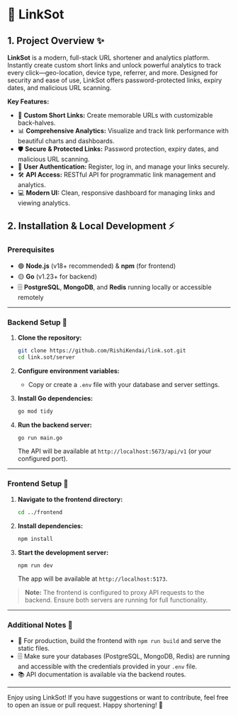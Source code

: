 # 🚀 LinkSot

## 1. Project Overview ✨

**LinkSot** is a modern, full-stack URL shortener and analytics platform. Instantly create custom short links and unlock powerful analytics to track every click—geo-location, device type, referrer, and more. Designed for security and ease of use, LinkSot offers password-protected links, expiry dates, and malicious URL scanning.

**Key Features:**
- 🔗 **Custom Short Links:** Create memorable URLs with customizable back-halves.
- 📊 **Comprehensive Analytics:** Visualize and track link performance with beautiful charts and dashboards.
- 🛡️ **Secure & Protected Links:** Password protection, expiry dates, and malicious URL scanning.
- 👤 **User Authentication:** Register, log in, and manage your links securely.
- 🛠️ **API Access:** RESTful API for programmatic link management and analytics.
- 💻 **Modern UI:** Clean, responsive dashboard for managing links and viewing analytics.

## 2. Installation & Local Development ⚡

### Prerequisites

- 🟢 **Node.js** (v18+ recommended) & **npm** (for frontend)
- 🟡 **Go** (v1.23+ for backend)
- 🗄️ **PostgreSQL**, **MongoDB**, and **Redis** running locally or accessible remotely

---

### Backend Setup 🧩

1. **Clone the repository:**
   ```sh
   git clone https://github.com/RishiKendai/link.sot.git
   cd link.sot/server
   ```

2. **Configure environment variables:**
   - Copy or create a `.env` file with your database and server settings.

3. **Install Go dependencies:**
   ```sh
   go mod tidy
   ```

4. **Run the backend server:**
   ```sh
   go run main.go
   ```
   The API will be available at `http://localhost:5673/api/v1` (or your configured port).

---

### Frontend Setup 🎨

1. **Navigate to the frontend directory:**
   ```sh
   cd ../frontend
   ```

2. **Install dependencies:**
   ```sh
   npm install
   ```

3. **Start the development server:**
   ```sh
   npm run dev
   ```
   The app will be available at `http://localhost:5173`.

> **Note:** The frontend is configured to proxy API requests to the backend. Ensure both servers are running for full functionality.

---

### Additional Notes 📝

- 🚀 For production, build the frontend with `npm run build` and serve the static files.
- 🗄️ Make sure your databases (PostgreSQL, MongoDB, Redis) are running and accessible with the credentials provided in your `.env` file.
- 📚 API documentation is available via the backend routes.

---

Enjoy using LinkSot! If you have suggestions or want to contribute, feel free to open an issue or pull request. Happy shortening! 🎉